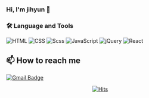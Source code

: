 ### Hi, I'm jihyun 👋


### :hammer_and_wrench: Language and Tools
![HTML](https://img.shields.io/badge/html5-E34F26?style=flat-square&logo=html5&logoColor=white)
![CSS](https://img.shields.io/badge/css3-1572B6?style=flat-square&logo=css3)
![Scss](https://img.shields.io/badge/Scss-green?style=flat-square&logo=Sass&logoColor=CC6699)
![JavaScript](https://img.shields.io/badge/javascript-66595C?style=flat-square&logo=JavaScript&logoColor=F7DF1E)
![jQuery](https://img.shields.io/badge/jquery-0769AD?style=flat-square&logo=jquery)
![React](https://img.shields.io/badge/react-%2320232a.svg?style=flat-square&logo=react&logoColor=%2361DAFB)
<!--
![Bitbucket](https://img.shields.io/badge/Bitbucket-white?style=flat&logo=Bitbucket&logoColor=0052CC)
![Jira](https://img.shields.io/badge/Jira-green?style=flat&logo=Jira&logoColor=0052CC)
![Git](https://img.shields.io/badge/-Git-black?style=flat-square&logo=git)
-->

## :mailbox: How to reach me
[![Gmail Badge](https://img.shields.io/badge/Gmail-E84D3D?style=flat-square&logo=Gmail&logoColor=white&link=mailto:juyeonglee0413@gmail.com)](mailto:hyoni7489@gmail.com)


  
<div align=center>
  
  [![Hits](https://hits.seeyoufarm.com/api/count/incr/badge.svg?url=https%3A%2F%2Fgithub.com%2Fhy0ni%2Fhit-counter&count_bg=%235881D8&title_bg=%2325A162&icon=&icon_color=%23E7E7E7&title=hits&edge_flat=false)](https://hits.seeyoufarm.com)
  
</div>



<!--
**hy0ni/hy0ni** is a ✨ _special_ ✨ repository because its `README.md` (this file) appears on your GitHub profile.
Here are some ideas to get you started:

- 🔭 I’m currently working on ...
- 🌱 I’m currently learning ...
- 👯 I’m looking to collaborate on ...
- 🤔 I’m looking for help with ...
- 💬 Ask me about ...
- 🛠️ Language and Tools
- 📫 How to reach me
- 😄 Pronouns: ...
- ⚡ Fun fact: ...
-->



